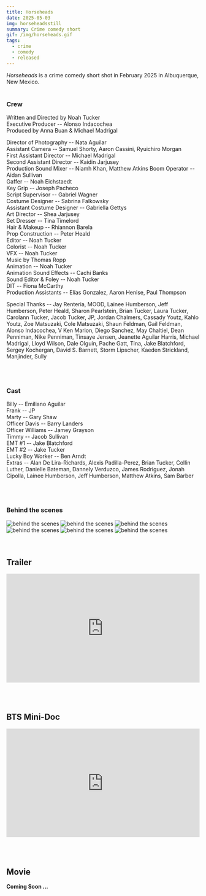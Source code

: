 ```yaml
---
title: Horseheads
date: 2025-05-03
img: horseheadsstill
summary: Crime comedy short
gif: /img/horseheads.gif
tags:
  - crime
  - comedy
  - released
---
```


_Horseheads_ is a crime comedy short shot in February 2025 in Albuquerque, New Mexico.
</br>
</br>

### Crew

Written and Directed by Noah Tucker</br>
Executive Producer -- Alonso Indacochea</br>
Produced by Anna Buan & Michael Madrigal</br>

Director of Photography -- Nata Aguilar</br>
Assistant Camera -- Samuel Shorty, Aaron Cassini, Ryuichiro Morgan</br>
First Assistant Director -- Michael Madrigal</br>
Second Assistant Director -- Kaidin Jarjusey</br>
Production Sound Mixer -- Niamh Khan, Matthew Atkins
Boom Operator -- Aidan Sullivan</br>
Gaffer -- Noah Eichstaedt</br>
Key Grip -- Joseph Pacheco</br>
Script Supervisor -- Gabriel Wagner</br>
Costume Designer -- Sabrina Falkowsky</br>
Assistant Costume Designer -- Gabriella Gettys</br>
Art Director -- Shea Jarjusey</br>
Set Dresser -- Tina Timelord</br>
Hair & Makeup -- Rhiannon Barela</br>
Prop Construction -- Peter Heald</br>
Editor -- Noah Tucker</br>
Colorist -- Noah Tucker</br>
VFX -- Noah Tucker</br>
Music by Thomas Ropp</br>
Animation -- Noah Tucker</br>
Animation Sound Effects -- Cachi Banks</br>
Sound Editor & Foley -- Noah Tucker</br>
DIT -- Fiona McCarthy</br>
Production Assistants -- Elías Gonzalez, Aaron Henise, Paul Thompson</br>

Special Thanks -- Jay Renteria, MOOD, Lainee Humberson, Jeff Humberson, Peter Heald, Sharon Pearlstein, Brian Tucker, Laura Tucker, Carolann Tucker, Jacob Tucker, JP, Jordan Chalmers, Cassady Youtz, Kahlo Youtz, Zoe Matsuzaki, Cole Matsuzaki, Shaun Feldman, Gail Feldman, Alonso Indacochea, V Ken Marion, Diego Sanchez, May Chaltiel, Dean Penniman, Nike Penniman, Tinsaye Jensen, Jeanette Aguilar Harris, Michael Madrigal, Lloyd Wilson, Dale Olguin, Pache Gatt, Tina, Jake Blatchford, Sergey Kochergan, David S. Barnett, Storm Lipscher, Kaeden Strickland, Manjinder, Sully</br>

</br>
</br>

### Cast

Billy -- Emiliano Aguilar</br>
Frank -- JP</br>
Marty -- Gary Shaw</br>
Officer Davis -- Barry Landers</br>
Officer Williams -- Jamey Grayson</br>
Timmy -- Jacob Sullivan</br>
EMT #1 -- Jake Blatchford</br>
EMT #2 -- Jake Tucker</br>
Lucky Boy Worker -- Ben Arndt</br>
Extras -- Alan De Lira-Richards, Alexis Padilla-Perez, Brian Tucker, Collin Luther, Danielle Bateman, Dannely Verduzco, James Rodriguez, Jonah Cipolla, Lainee Humberson, Jeff Humberson, Matthew Atkins, Sam Barber

</br>
</br>

### Behind the scenes

<div class="row g-2">
  <div class="col-lg-6 col-md-12 mb-6 mb-lg-0">
	<img src="/img/horseheads/behind_the_scenes4.jpg" class="w-100 shadow-1-strong rounded mb-2" alt="behind the scenes">
  	<img src="/img/horseheads/behind_the_scenes6.jpg" class="w-100 shadow-1-strong rounded mb-2" alt="behind the scenes">
  	<img src="/img/horseheads/behind_the_scenes5.jpg" class="w-100 shadow-1-strong rounded mb-2" alt="behind the scenes">
  </div>
  <div class="col-lg-6 mb-6 mb-lg-0">
	<img src="/img/horseheads/behind_the_scenes2.jpg" class="w-100 shadow-1-strong rounded mb-2" alt="behind the scenes">
  	<img src="/img/horseheads/behind_the_scenes3.jpg" class="w-100 shadow-1-strong rounded mb-2" alt="behind the scenes">
	<img src="/img/horseheads/behind_the_scenes1.jpg" class="w-100 shadow-1-strong rounded mb-2" alt="behind the scenes">
  </div>
</div>
<br><br>

## Trailer

<style>.embed-container { position: relative; padding-bottom: 56.25%; height: 0; overflow: hidden; max-width: 100%; } .embed-container iframe, .embed-container object, .embed-container embed { position: absolute; top: 0; left: 0; width: 100%; height: 100%; }</style><div class='embed-container'><iframe width="100%" height="400vh" src="https://www.youtube.com/embed/Z-O3S2eo31s" title="YouTube video player" frameborder="0" allow="accelerometer; autoplay; clipboard-write; encrypted-media; gyroscope; picture-in-picture" allowfullscreen></iframe></div>
<br><br>

## BTS Mini-Doc

<style>.embed-container { position: relative; padding-bottom: 56.25%; height: 0; overflow: hidden; max-width: 100%; } .embed-container iframe, .embed-container object, .embed-container embed { position: absolute; top: 0; left: 0; width: 100%; height: 100%; }</style><div class='embed-container'><iframe width="100%" height="400vh" src="https://www.youtube.com/embed/F5R6rnngJEw" title="YouTube video player" frameborder="0" allow="accelerometer; autoplay; clipboard-write; encrypted-media; gyroscope; picture-in-picture" allowfullscreen></iframe></div>
<br><br>

## Movie

**Coming Soon ...**